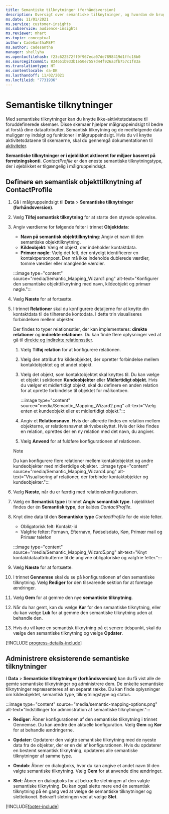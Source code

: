 ```yaml
---
title: Semantiske tilknytninger (forhåndsversion)
description: Oversigt over semantiske tilknytninger, og hvordan de bruges.
ms.date: 11/01/2021
ms.service: customer-insights
ms.subservice: audience-insights
ms.reviewer: mhart
ms.topic: conceptual
author: CadeSanthaMSFT
ms.author: cadesantha
manager: shellyha
ms.openlocfilehash: f23c622572ff9f967eca07de7898419d1ffc18b0
ms.sourcegitcommit: 834651b933b1e50e7557d44f926a3fb757c1f83a
ms.translationtype: HT
ms.contentlocale: da-DK
ms.lasthandoff: 11/02/2021
ms.locfileid: "7731936"
---
```

# <a name="semantic-mappings"></a>Semantiske tilknytninger

Med semantiske tilknytninger kan du knytte ikke-aktivitetsdataene til foruddefinerede skemaer. Disse skemaer hjælper målgruppeindsigt til bedre at forstå dine dataattributter. Semantisk tilknytning og de medfølgende data muliggør ny indsigt og funktioner i målgruppeindsigt. Hvis du vil knytte aktivitetsdataene til skemaerne, skal du gennemgå dokumentationen til [aktiviteter](activities.md).

**Semantiske tilknytninger er i øjeblikket aktiveret for miljøer baseret på forretningskonti**. *ContactProfile* er den eneste semantiske tilknytningstype, der i øjeblikket er tilgængelig i målgruppeindsigt.

## <a name="define-a-contactprofile-semantic-entity-mapping"></a>Definere en semantisk objekttilknytning af ContactProfile

1. Gå i målgruppeindsigt til **Data** > **Semantiske tilknytninger (forhåndsversion)**.

1. Vælg **Tilføj semantisk tilknytning** for at starte den styrede oplevelse.

1. Angiv værdierne for følgende felter i trinnet **Objektdata**:

   - **Navn på semantisk objekttilknytning**: Angiv et navn til den semantiske objekttilknytning.
   - **Kildeobjekt**: Vælg et objekt, der indeholder kontaktdata.
   - **Primær nøgle**: Vælg det felt, der entydigt identificerer en kontaktpersonpost. Den må ikke indeholde dublerede værdier, tomme værdier eller manglende værdier.

   :::image type="content" source="media/Semantic_Mapping_Wizard1.png" alt-text="Konfigurer den semantiske objekttilknytning med navn, kildeobjekt og primær nøgle.":::

1. Vælg **Næste** for at fortsætte.

1. I trinnet **Relationer** skal du konfigurere detaljerne for at knytte din kontaktdata til de tilhørende kontodata. I dette trin visualiseres forbindelsen mellem objekter.  

   Der findes to typer relationsstier, der kan implementeres: **direkte relationer** og **indirekte relationer**. Du kan finde flere oplysninger ved at gå til [direkte og indirekte relationsstier](relationships.md#relationship-paths).

   1. Vælg **Tilføj relation** for at konfigurere relationen.
   1. Vælg den attribut fra kildeobjektet, der opretter forbindelse mellem kontaktobjektet og et andet objekt.
   1. Vælg det objekt, som kontaktobjektet skal knyttes til. Du kan vælge et objekt i sektionen **Kundeobjekter** eller **Midlertidigt objekt**. Hvis du vælger et midlertidigt objekt, skal du definere en anden relation for at oprette forbindelse til objektet for målkontoen.

      :::image type="content" source="media/Semantic_Mapping_Wizard2.png" alt-text="Vælg enten et kundeobjekt eller et midlertidigt objekt.":::

   1. Angiv et **Relationsnavn**. Hvis der allerede findes en relation mellem objekterne, er relationsnavnet skrivebeskyttet. Hvis der ikke findes en relation, oprettes der en ny relation med det navn, du angiver.
   1. Vælg **Anvend** for at fuldføre konfigurationen af relationen.

   > [!NOTE]
   > Du kan konfigurere flere relationer mellem kontaktobjektet og andre kundeobjekter med midlertidige objekter.
   >  :::image type="content" source="media/Semantic_Mapping_Wizard4.png" alt-text="Visualisering af relationer, der forbinder kontaktobjekter og kundeobjekter.":::

1. Vælg **Næste**, når du er færdig med relationskonfigurationen.

1. Vælg en **Semantisk type** i trinnet **Angiv semantisk type**. I øjeblikket findes der én **Semantisk type**, der kaldes *ContactProfile*.

1. Knyt dine data til den **Semantiske type** *ContactProfile* for de viste felter.
   - Obligatorisk felt: Kontakt-id
   - Valgfrie felter: Fornavn, Efternavn, Fødselsdato, Køn, Primær mail og Primær telefon

   :::image type="content" source="media/Semantic_Mapping_Wizard5.png" alt-text="Knyt kontaktdataattributterne til de angivne obligatoriske og valgfrie felter.":::

1. Vælg **Næste** for at fortsætte.

1. I trinnet **Gennemse** skal du se på konfigurationen af den semantiske tilknytning. Vælg **Rediger** for den tilsvarende sektion for at foretage ændringer.

1. Vælg **Gem** for at gemme den nye **semantiske tilknytning**.

1. Når du har gemt, kan du vælge **Kør** for den semantiske tilknytning, eller du kan vælge **Luk** for at gemme den semantiske tilknytning uden at behandle den.

1. Hvis du vil køre en semantisk tilknytning på et senere tidspunkt, skal du vælge den semantiske tilknytning og vælge **Opdater**.

[!INCLUDE [progress-details-include](../includes/progress-details-pane.md)]

## <a name="manage-existing-semantic-mappings"></a>Administrere eksisterende semantiske tilknytninger

I **Data** > **Semantiske tilknytninger (forhåndsversion)** kan du få vist alle de gemte semantiske tilknytninger og administrere dem. De enkelte semantiske tilknytninger repræsenteres af en separat række. Du kan finde oplysninger om kildeobjektet, semantisk type, tilknytningstype og status.

:::image type="content" source="media/semantic-mapping-options.png" alt-text="Indstillinger for administration af semantiske tilknytninger.":::

- **Rediger**: Åbner konfigurationen af den semantiske tilknytning i trinnet Gennemse. Du kan ændre den aktuelle konfiguration. Vælg **Gem** og **Kør** for at behandle ændringerne.

- **Opdater**: Opdaterer den valgte semantiske tilknytning med de nyeste data fra de objekter, der er en del af konfigurationen. Hvis du opdaterer en bestemt semantisk tilknytning, opdateres alle semantiske tilknytninger af samme type.

- **Omdøb**: Åbner en dialogboks, hvor du kan angive et andet navn til den valgte semantiske tilknytning. Vælg **Gem** for at anvende dine ændringer.

- **Slet**: Åbner en dialogboks for at bekræfte sletningen af den valgte semantiske tilknytning. Du kan også slette mere end én semantisk tilknytning på én gang ved at vælge de semantiske tilknytninger og sletteikonet. Bekræft sletningen ved at vælge **Slet**.


[!INCLUDE[footer-include](../includes/footer-banner.md)]
